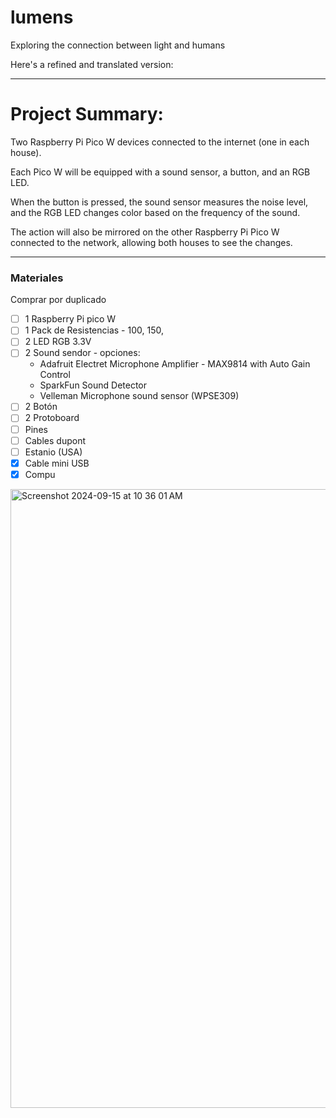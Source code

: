 # lumens
Exploring the connection between light and humans

Here's a refined and translated version:

---

# Project Summary:

Two Raspberry Pi Pico W devices connected to the internet (one in each house).

Each Pico W will be equipped with a sound sensor, a button, and an RGB LED.

When the button is pressed, the sound sensor measures the noise level, and the RGB LED changes color based on the frequency of the sound.

The action will also be mirrored on the other Raspberry Pi Pico W connected to the network, allowing both houses to see the changes.

--- 

### Materiales
Comprar por duplicado

- [ ] 1 Raspberry Pi pico W
- [ ] 1 Pack de Resistencias - 100, 150,
- [ ] 2 LED RGB 3.3V
- [ ] 2 Sound sendor - opciones:
  - Adafruit Electret Microphone Amplifier - MAX9814 with Auto Gain Control
  - SparkFun Sound Detector
  - Velleman Microphone sound sensor (WPSE309)
- [ ] 2 Botón
- [ ] 2 Protoboard
- [ ] Pines
- [ ] Cables dupont
- [ ] Estanio (USA)
- [x] Cable mini USB
- [x] Compu

<img width="990" alt="Screenshot 2024-09-15 at 10 36 01 AM" src="https://github.com/user-attachments/assets/bb296753-24f5-4ed9-8435-4ff39bf0e42f">
